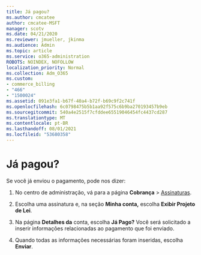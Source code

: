 ```yaml
---
title: Já pagou?
ms.author: cmcatee
author: cmcatee-MSFT
manager: scotv
ms.date: 04/21/2020
ms.reviewer: jmueller, jkinma
ms.audience: Admin
ms.topic: article
ms.service: o365-administration
ROBOTS: NOINDEX, NOFOLLOW
localization_priority: Normal
ms.collection: Adm_O365
ms.custom:
- commerce_billing
- "466"
- "1500024"
ms.assetid: 091e3fa1-b67f-40a4-b72f-b69c9f2c741f
ms.openlocfilehash: 6c0798475b5b1aa92f575c6b9ba270193457b9eb
ms.sourcegitcommit: 540a4e2515f7cfddee65519046454fc4437cd287
ms.translationtype: MT
ms.contentlocale: pt-BR
ms.lasthandoff: 08/01/2021
ms.locfileid: "53680358"
---
```

# <a name="already-paid"></a>Já pagou?

Se você já enviou o pagamento, pode nos dizer:
  
1. No centro de administração, vá para a página **Cobrança** \> [Assinaturas](https://go.microsoft.com/fwlink/p/?linkid=842054).

2. Escolha uma assinatura e, na seção **Minha conta,** escolha **Exibir Projeto de Lei**.

3. Na página **Detalhes da** conta, escolha **Já Pago?** Você será solicitado a inserir informações relacionadas ao pagamento que foi enviado.

4. Quando todas as informações necessárias foram inseridas, escolha **Enviar**.